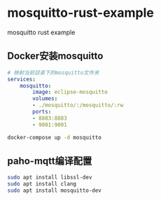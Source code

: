 # mosquitto-rust-example
 mosquitto rust example

## Docker安装mosquitto

```yml
# 映射当前目录下的mosquitto文件夹
services:
    mosquitto:
        image: eclipse-mosquitto
        volumes:
        - ./mosquitto/:/mosquitto/:rw
        ports:
        - 8883:8883
        - 9001:9001
```
```bash
docker-compose up -d mosquitto
```

## paho-mqtt编译配置

```bash
sudo apt install libssl-dev
sudo apt install clang
sudo apt install mosquitto-dev
```